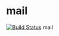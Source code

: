 # mail
[![Build Status](https://travis-ci.org/MidNightBlackCat/mail.svg)](https://travis-ci.org/MidNightBlackCat/mail)
mail

